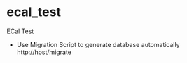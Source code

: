 ecal_test
=========

ECal Test

- Use Migration Script to generate database automatically
http://host/migrate
